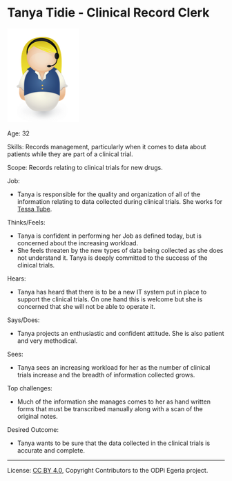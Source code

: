 <!-- SPDX-License-Identifier: CC-BY-4.0 -->
<!-- Copyright Contributors to the ODPi Egeria project. -->

# Tanya Tidie - Clinical Record Clerk

![Icon](tanya-tidie.png)

Age: 32

Skills:
Records management, particularly when it comes to data about
patients while they are part of a clinical trial.

Scope:
Records relating to clinical trials for new drugs.

Job:
* Tanya is responsible for the quality and organization of
all of the information relating to data collected during clinical trials.
She works for [Tessa Tube](tessa-tube.md).

Thinks/Feels:
* Tanya is confident in performing her Job as defined today,
but is concerned about the increasing workload.
* She feels threaten by the new types of data being collected as
she does not understand it.
Tanya is deeply committed to the success of the clinical trials.

Hears:
* Tanya has heard that there is to be a new IT system put in place
to support the clinical trials.
On one hand this is welcome but she is concerned that she will
not be able to operate it.

Says/Does:
* Tanya projects an enthusiastic and confident attitude.
She is also patient and very methodical.

Sees:
* Tanya sees an increasing workload for her as the number of clinical
trials increase and the breadth of information collected grows.

Top challenges:
* Much of the information she manages comes to her as hand written
forms that must be transcribed manually along with a scan of the original notes.

Desired Outcome:
* Tanya wants to be sure that the data collected in the clinical
trials is accurate and complete.


----
License: [CC BY 4.0](https://creativecommons.org/licenses/by/4.0/),
Copyright Contributors to the ODPi Egeria project.
